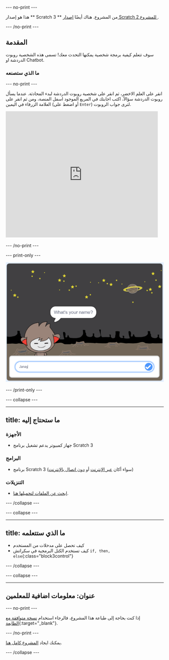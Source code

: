 \--- no-print \---

هذا هو إصدار ** Scratch 3 ** من المشروع. هناك أيضًا [ إصدار Scratch 2 للمشروع ](https://projects.raspberrypi.org/en/projects/chatbot-scratch2).

\--- /no-print \---

## المقدمة

سوف تتعلم كيفية برمجة شخصية يمكنها التحدث معك! تسمى هذه الشخصية روبوت الدردشة او Chatbot.

### ما الذي ستصنعه

\--- no-print \---

انقر على العلم الاخضر، ثم انقر على شخصية روبوت الدردشة لبدء المحادثة. عندما يسأل روبوت الدردشة سؤالاً، اكتب اجابتك في المربع الموجود اسفل المنصة، ومن ثم انقر على العلامة الزرقاء في اليمين (أو اضغط على `Enter`) لترى جواب الروبوت.

<div class="scratch-preview">
  <iframe allowtransparency="true" width="485" height="402" src="https://scratch.mit.edu/projects/embed/248864190/?autostart=false" 
  frameborder="0" scrolling="no"></iframe>
</div>

\--- /no-print \---

\--- print-only \---

![المشروع كامل](images/chatbot-preview.png)

\--- /print-only \---

\--- collapse \---

* * *

## title: ما ستحتاج إليه

### الأجهزة

+ جهاز كمبيوتر يدعم تشغيل برنامج Scratch 3

### البرامج

+ برنامج Scratch 3 (سواء أكان [عبر الإنترنت](https://rpf.io/scratchon) أو [دون اتصال بالإنترنت](https://rpf.io/scratchoff))

### التنزيلات

+ [ابحث عن الملفات لتحميلها هنا](http://rpf.io/p/en/chatbot-go).

\--- /collapse \---

\--- collapse \---

* * *

## title: ما الذي ستتعلمه

+ كيف تحصل على مدخلات من المستخدم
+ كيف تستخدم الكتل البرمجية في سكراتش `if, then, else`{:class="block3control"}

\--- /collapse \---

\--- collapse \---

* * *

## عنوان: معلومات اضافية للمعلمين

\--- no-print \---

إذا كنت بحاجة إلى طباعة هذا المشروع، فالرجاء استخدام [نسخة متوافقة مع الطابعة](https://projects.raspberrypi.org/en/projects/chatbot/print){:target="_blank"}.

\--- /no-print \---

يمكنك ايجاد [المشروع كامل هنا](http://rpf.io/p/en/chatbot-get).

\--- /collapse \---